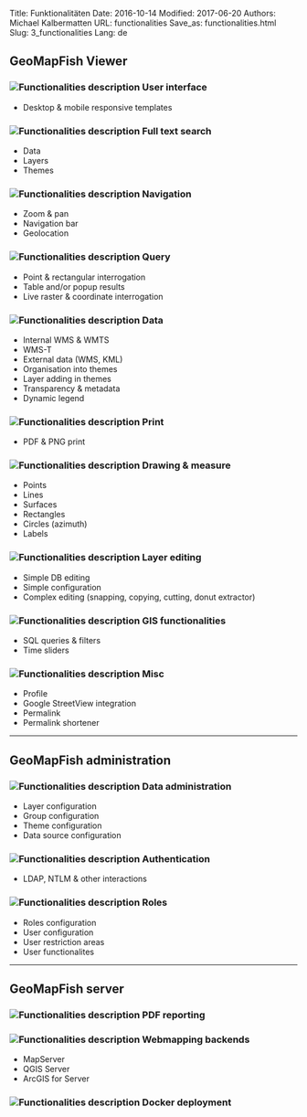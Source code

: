 Title: Funktionalitäten
Date: 2016-10-14
Modified: 2017-06-20
Authors: Michael Kalbermatten
URL: functionalities
Save_as: functionalities.html
Slug: 3_functionalities
Lang: de

## GeoMapFish Viewer

### ![Functionalities description]({filename}/images/1_1_responsive.png)  User interface

* Desktop & mobile responsive templates

### ![Functionalities description]({filename}/images/1_2_search.png)  Full text search

* Data
* Layers
* Themes

### ![Functionalities description]({filename}/images/1_3_navigation.png)  Navigation

* Zoom & pan
* Navigation bar
* Geolocation

### ![Functionalities description]({filename}/images/1_4_query.png)  Query

* Point & rectangular interrogation 
* Table and/or popup results
* Live raster & coordinate interrogation

### ![Functionalities description]({filename}/images/1_5_data.png)  Data

* Internal  WMS & WMTS
* WMS-T
* External data (WMS, KML)
* Organisation into themes
* Layer adding in themes
* Transparency & metadata
* Dynamic legend

### ![Functionalities description]({filename}/images/1_6_print.png)  Print

* PDF & PNG print

### ![Functionalities description]({filename}/images/1_7_drawing.png)  Drawing & measure

* Points
* Lines
* Surfaces
* Rectangles
* Circles (azimuth)
* Labels

### ![Functionalities description]({filename}/images/1_8_layer_editing.png)  Layer editing

* Simple DB editing
* Simple configuration
* Complex editing (snapping, copying, cutting, donut extractor)

### ![Functionalities description]({filename}/images/1_9_gis.png)  GIS functionalities

* SQL queries & filters 
* Time sliders 

### ![Functionalities description]({filename}/images/1_10_misc.png)  Misc

* Profile
* Google StreetView integration
* Permalink
* Permalink shortener

---

## GeoMapFish administration

### ![Functionalities description]({filename}/images/2_1_configuration.png)  Data administration

* Layer configuration
* Group configuration
* Theme configuration
* Data source configuration

### ![Functionalities description]({filename}/images/2_2_authentication.png)  Authentication

* LDAP, NTLM & other interactions

### ![Functionalities description]({filename}/images/2_3_roles.png)  Roles

* Roles configuration
* User configuration
* User restriction areas
* User functionalites

---

## GeoMapFish server

### ![Functionalities description]({filename}/images/3_1_pdf.png)  PDF reporting

### ![Functionalities description]({filename}/images/3_2_webmapping.png)  Webmapping backends

* MapServer
* QGIS Server
* ArcGIS for Server

### ![Functionalities description]({filename}/images/3_3_docker.png)  Docker deployment
